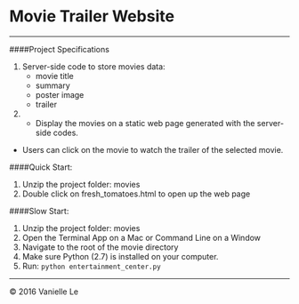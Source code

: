 # Movie Trailer Website
---------

####Project Specifications
  1. Server-side code to store movies data:
	  - movie title
	  - summary
	  - poster image
	  - trailer
  2.  - Display the movies on a static web page generated with the server-side codes. 
   - Users can click on the movie to watch the trailer of the selected movie.

####Quick Start:
  1. Unzip the project folder: movies
  2. Double click on fresh_tomatoes.html to open up the web page

####Slow Start:
  1. Unzip the project folder: movies
  2. Open the Terminal App on a Mac or Command Line on a Window
  3. Navigate to the root of the movie directory
  4. Make sure Python (2.7) is installed on your computer.
  5. Run: ```python entertainment_center.py```

-------
© 2016 Vanielle Le
